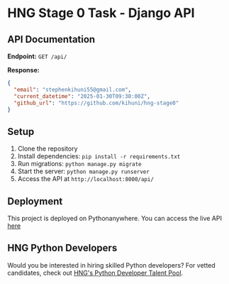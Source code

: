 # HNG Stage 0 Task - Django API

## API Documentation

**Endpoint:** `GET /api/`

**Response:**

```json
{
  "email": "stephenkihuni55@gmail.com",
  "current_datetime": "2025-01-30T09:30:00Z",
  "github_url": "https://github.com/kihuni/hng-stage0"
}
```

## Setup
1. Clone the repository
2. Install dependencies: `pip install -r requirements.txt`
3. Run migrations: `python manage.py migrate`
4. Start the server: `python manage.py runserver`
5. Access the API at `http://localhost:8000/api/`

## Deployment

This project is deployed on Pythonanywhere. You can access the live API [here](https://kihuni.pythonanywhere.com/api/)


## HNG Python Developers

Would you be interested in hiring skilled Python developers? For vetted candidates, check out [HNG's Python Developer Talent Pool](https://hng.tech/hire/python-developers).


